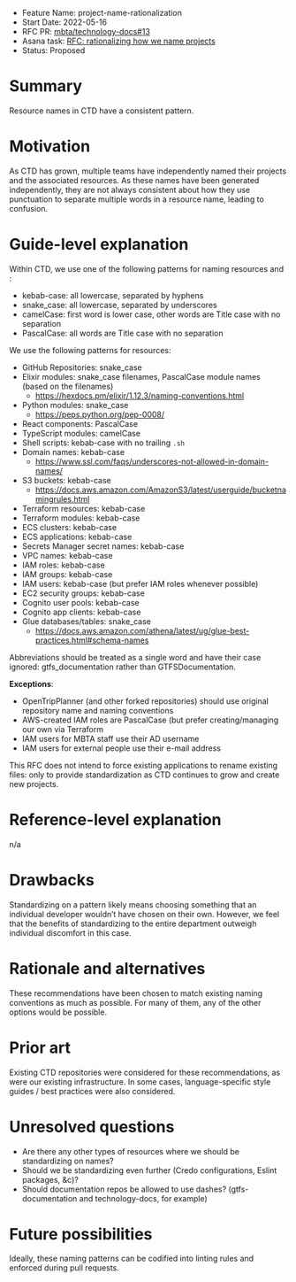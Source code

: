 - Feature Name: project-name-rationalization
- Start Date: 2022-05-16
- RFC PR: [mbta/technology-docs#13](https://github.com/mbta/technology-docs/pull/13)
- Asana task: [RFC: rationalizing how we name projects](https://app.asana.com/0/1113179098808463/1202191100361265/f)
- Status: Proposed

# Summary
[summary]: #summary

Resource names in CTD have a consistent pattern.

# Motivation
[motivation]: #motivation

As CTD has grown, multiple teams have independently named their projects and the associated resources. As these names have been generated independently, they are not always consistent about how they use punctuation to separate multiple words in a resource name, leading to confusion.

# Guide-level explanation
[guide-level-explanation]: #guide-level-explanation

Within CTD, we use one of the following patterns for naming resources and :
- kebab-case: all lowercase, separated by hyphens
- snake_case: all lowercase, separated by underscores
- camelCase: first word is lower case, other words are Title case with no separation
- PascalCase: all words are Title case with no separation

We use the following patterns for resources:
- GitHub Repositories: snake_case
- Elixir modules: snake_case filenames, PascalCase module names (based on the filenames)
	- https://hexdocs.pm/elixir/1.12.3/naming-conventions.html
- Python modules: snake_case
	- https://peps.python.org/pep-0008/
- React components: PascalCase
- TypeScript modules: camelCase
- Shell scripts: kebab-case with no trailing `.sh`
- Domain names: kebab-case
	- https://www.ssl.com/faqs/underscores-not-allowed-in-domain-names/
- S3 buckets: kebab-case
	- https://docs.aws.amazon.com/AmazonS3/latest/userguide/bucketnamingrules.html
- Terraform resources: kebab-case
- Terraform modules: kebab-case
- ECS clusters: kebab-case
- ECS applications: kebab-case
- Secrets Manager secret names: kebab-case
- VPC names: kebab-case
- IAM roles: kebab-case
- IAM groups: kebab-case
- IAM users: kebab-case  (but prefer IAM roles whenever possible)
- EC2 security groups: kebab-case
- Cognito user pools: kebab-case
- Cognito app clients: kebab-case
- Glue databases/tables: snake_case
	- https://docs.aws.amazon.com/athena/latest/ug/glue-best-practices.html#schema-names

Abbreviations should be treated as a single word and have their case ignored: gtfs_documentation rather than GTFSDocumentation.

**Exceptions**: 
- OpenTripPlanner (and other forked repositories) should use original repository name and naming conventions
- AWS-created IAM roles are PascalCase (but prefer creating/managing our own via Terraform
- IAM users for MBTA staff use their AD username
- IAM users for external people use their e-mail address

This RFC does not intend to force existing applications to rename existing files: only to provide standardization as CTD continues to grow and create new projects.

# Reference-level explanation
[reference-level-explanation]: #reference-level-explanation

n/a

# Drawbacks
[drawbacks]: #drawbacks

Standardizing on a pattern likely means choosing something that an individual developer wouldn’t have chosen on their own. However, we feel that the benefits of standardizing to the entire department outweigh individual discomfort in this case.

# Rationale and alternatives
[rationale-and-alternatives]: #rationale-and-alternatives

These recommendations have been chosen to match existing naming conventions as much as possible. For many of them, any of the other options would be possible. 

# Prior art
[prior-art]: #prior-art

Existing CTD repositories were considered for these recommendations, as were our existing infrastructure. In some cases, language-specific style guides / best practices were also considered.

# Unresolved questions
[unresolved-questions]: #unresolved-questions

- Are there any other types of resources where we should be standardizing on names?
- Should we be standardizing even further (Credo configurations, Eslint packages, &c)?
- Should documentation repos be allowed to use dashes? (gtfs-documentation and technology-docs, for example)

# Future possibilities
[future-possibilities]: #future-possibilities

Ideally, these naming patterns can be codified into linting rules and enforced during pull requests. 
